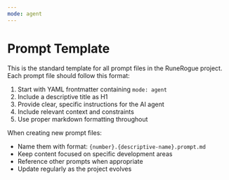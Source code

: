 ```yaml
---
mode: agent
---
```


# Prompt Template

This is the standard template for all prompt files in the RuneRogue project. Each prompt file should follow this format:

1. Start with YAML frontmatter containing `mode: agent`
2. Include a descriptive title as H1
3. Provide clear, specific instructions for the AI agent
4. Include relevant context and constraints
5. Use proper markdown formatting throughout

When creating new prompt files:
- Name them with format: `{number}.{descriptive-name}.prompt.md`
- Keep content focused on specific development areas
- Reference other prompts when appropriate
- Update regularly as the project evolves